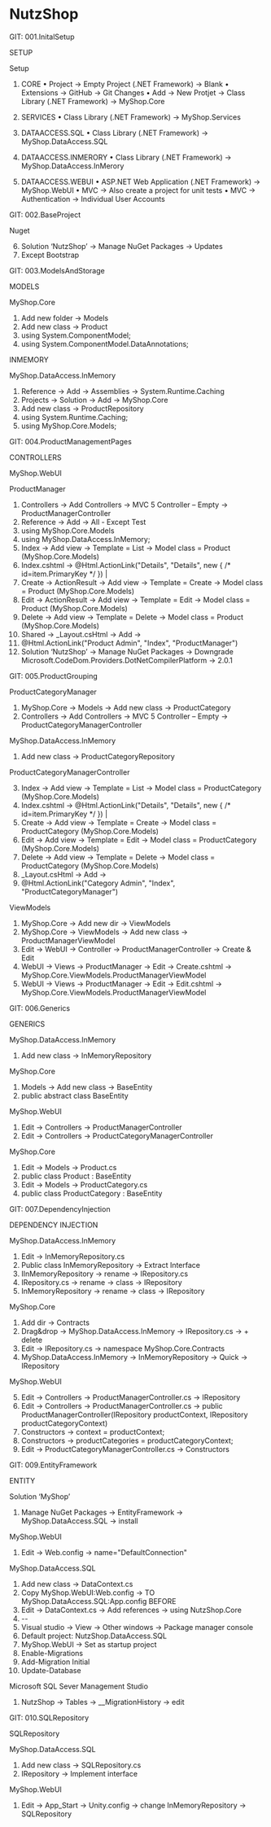 # NutzShop

GIT: 001.InitalSetup

SETUP

Setup
1.	CORE
•	Project -> Empty Project (.NET Framework) -> Blank
•	Extensions -> GitHub -> Git Changes
•	Add -> New Protjet -> Class Library (.NET Framework) -> MyShop.Core

2.	SERVICES
•	Class Library (.NET Framework) -> MyShop.Services

3.	DATAACCESS.SQL
•	Class Library (.NET Framework) -> MyShop.DataAccess.SQL

4.	DATAACCESS.INMERORY
•	Class Library (.NET Framework) -> MyShop.DataAccess.InMerory

5.	DATAACCESS.WEBUI
•	ASP.NET Web Application (.NET Framework) -> MyShop.WebUI
•	MVC -> Also create a project for unit tests 
•	MVC -> Authentication -> Individual User Accounts

GIT: 002.BaseProject

Nuget

6.	Solution ‘NutzShop’ -> Manage NuGet Packages -> Updates
7.	Except Bootstrap

GIT: 003.ModelsAndStorage

MODELS

MyShop.Core
1.	Add new folder -> Models
2.	Add new class -> Product 
3.	using System.ComponentModel;
4.	using System.ComponentModel.DataAnnotations;

INMEMORY

MyShop.DataAccess.InMemory
1.	Reference -> Add -> Assemblies -> System.Runtime.Caching
2.	Projects -> Solution -> Add -> MyShop.Core
3.	Add new class -> ProductRepository
4.	using System.Runtime.Caching;
5.	using MyShop.Core.Models;

GIT: 004.ProductManagementPages

CONTROLLERS

MyShop.WebUI

ProductManager
1.	Controllers -> Add Controllers -> MVC 5 Controller – Empty -> ProductManagerController
2.	Reference -> Add -> All - Except Test
3.	using MyShop.Core.Models
4.	using MyShop.DataAccess.InMemory;
5.	Index -> Add view -> Template = List -> Model class = Product (MyShop.Core.Models)
6.	Index.cshtml -> @Html.ActionLink("Details", "Details", new { /* id=item.PrimaryKey */ }) |
7.	Create -> ActionResult -> Add view -> Template = Create -> Model class = Product (MyShop.Core.Models)
8.	Edit -> ActionResult -> Add view -> Template = Edit -> Model class = Product (MyShop.Core.Models)
9.	Delete -> Add view -> Template = Delete -> Model class = Product (MyShop.Core.Models)
10.	Shared -> _Layout.csHtml -> Add -> <li>@Html.ActionLink("Product Admin", "Index", "ProductManager")</li>
11.	Solution ‘NutzShop’ -> Manage NuGet Packages -> Downgrade Microsoft.CodeDom.Providers.DotNetCompilerPlatform -> 2.0.1

GIT: 005.ProductGrouping

ProductCategoryManager
1.	MyShop.Core -> Models -> Add new class -> ProductCategory
2.	Controllers -> Add Controllers -> MVC 5 Controller – Empty -> ProductCategoryManagerController

MyShop.DataAccess.InMemory
1.	Add new class -> ProductCategoryRepository

ProductCategoryManagerController

3.	Index -> Add view -> Template = List -> Model class = ProductCategory (MyShop.Core.Models)
4.	Index.cshtml -> @Html.ActionLink("Details", "Details", new { /* id=item.PrimaryKey */ }) |
5.	Create -> Add view -> Template = Create -> Model class = ProductCategory (MyShop.Core.Models)
6.	Edit -> Add view -> Template = Edit -> Model class = ProductCategory (MyShop.Core.Models)
7.	Delete -> Add view -> Template = Delete -> Model class = ProductCategory (MyShop.Core.Models)
8.	_Layout.csHtml -> Add -> <li>@Html.ActionLink("Category Admin", "Index", "ProductCategoryManager")</li>

ViewModels
1.	MyShop.Core -> Add new dir -> ViewModels
2.	MyShop.Core -> ViewModels -> Add new class -> ProductManagerViewModel
3.	Edit -> WebUI -> Controller -> ProductManagerController -> Create & Edit
4.	WebUI -> Views -> ProductManager -> Edit -> Create.cshtml -> MyShop.Core.ViewModels.ProductManagerViewModel
5.	WebUI -> Views -> ProductManager -> Edit -> Edit.cshtml -> MyShop.Core.ViewModels.ProductManagerViewModel

GIT: 006.Generics

GENERICS

MyShop.DataAccess.InMemory
1.	Add new class -> InMemoryRepository

MyShop.Core
1.	Models -> Add new class -> BaseEntity
2.	public abstract class BaseEntity

MyShop.WebUI
1.	Edit -> Controllers -> ProductManagerController
2.	Edit -> Controllers -> ProductCategoryManagerController

MyShop.Core
1.	Edit -> Models -> Product.cs
2.	public class Product : BaseEntity 
3.	Edit -> Models -> ProductCategory.cs
4.	public class ProductCategory : BaseEntity 

GIT: 007.DependencyInjection

DEPENDENCY INJECTION

MyShop.DataAccess.InMemory
1.	Edit -> InMemoryRepository.cs
2.	Public class InMemoryRepository -> Extract Interface
3.	IInMemoryRepository -> rename -> IRepository.cs
4.	IRepository.cs  -> rename -> class -> IRepository
5.	InMemoryRepository -> rename -> class -> IRepository

MyShop.Core
1.	Add dir -> Contracts
2.	Drag&drop -> MyShop.DataAccess.InMemory -> IRepository.cs -> + delete
3.	Edit -> IRepository.cs -> namespace MyShop.Core.Contracts
4.	MyShop.DataAccess.InMemory -> InMemoryRepository -> Quick -> IRepository

MyShop.WebUI

5.	Edit -> Controllers ->  ProductManagerController.cs -> IRepository
6.	Edit -> Controllers ->  ProductManagerController.cs -> public ProductManagerController(IRepository<Product> productContext, IRepository<ProductCategory> productCategoryContext)
7.	Constructors -> context = productContext;
8.	Constructors -> productCategories = productCategoryContext;
9.	Edit -> ProductCategoryManagerController.cs -> Constructors

GIT: 009.EntityFramework

ENTITY

Solution ‘MyShop’
1.	Manage NuGet Packages -> EntityFramework -> MyShop.DataAccess.SQL -> install

MyShop.WebUI
1.	Edit -> Web.config -> name="DefaultConnection"

MyShop.DataAccess.SQL
1.	Add new class -> DataContext.cs
2.	Copy MyShop.WebUI:Web.config -> <connectionString> TO MyShop.DataAccess.SQL:App.config BEFORE <configSections>
3.	Edit -> DataContext.cs  -> Add references ->  using NutzShop.Core
4.	--
5.	Visual studio -> View -> Other windows -> Package manager console
6.	Default project: NutzShop.DataAccess.SQL
7.	MyShop.WebUI -> Set as startup project
8.	Enable-Migrations
9.	Add-Migration Initial
10.	Update-Database

Microsoft SQL Sever Management Studio
1.	NutzShop -> Tables -> __MigrationHistory -> edit

GIT: 010.SQLRepository

SQLRepository

MyShop.DataAccess.SQL
1.	Add new class -> SQLRepository.cs
2.	IRepository -> Implement interface

MyShop.WebUI
1.	Edit -> App_Start -> Unity.config -> change InMemoryRepository -> SQLRepository
